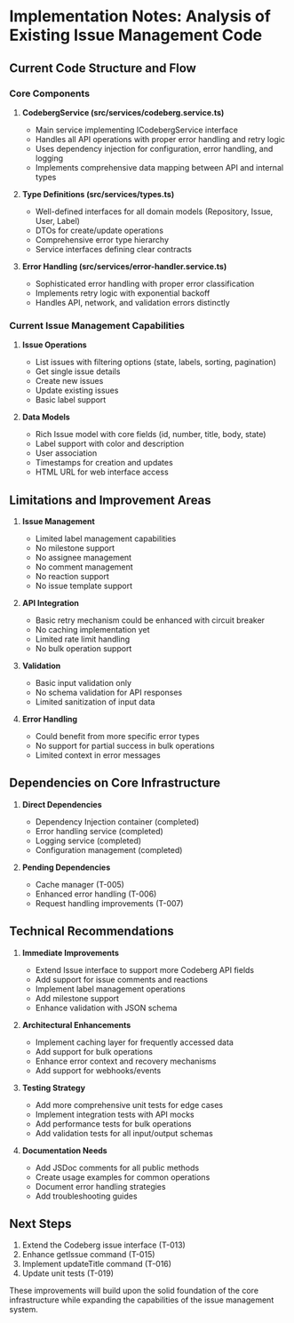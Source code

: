 # Implementation Notes: Analysis of Existing Issue Management Code

## Current Code Structure and Flow

### Core Components

1. **CodebergService (src/services/codeberg.service.ts)**

   - Main service implementing ICodebergService interface
   - Handles all API operations with proper error handling and retry logic
   - Uses dependency injection for configuration, error handling, and logging
   - Implements comprehensive data mapping between API and internal types

2. **Type Definitions (src/services/types.ts)**

   - Well-defined interfaces for all domain models (Repository, Issue, User, Label)
   - DTOs for create/update operations
   - Comprehensive error type hierarchy
   - Service interfaces defining clear contracts

3. **Error Handling (src/services/error-handler.service.ts)**
   - Sophisticated error handling with proper error classification
   - Implements retry logic with exponential backoff
   - Handles API, network, and validation errors distinctly

### Current Issue Management Capabilities

1. **Issue Operations**

   - List issues with filtering options (state, labels, sorting, pagination)
   - Get single issue details
   - Create new issues
   - Update existing issues
   - Basic label support

2. **Data Models**
   - Rich Issue model with core fields (id, number, title, body, state)
   - Label support with color and description
   - User association
   - Timestamps for creation and updates
   - HTML URL for web interface access

## Limitations and Improvement Areas

1. **Issue Management**

   - Limited label management capabilities
   - No milestone support
   - No assignee management
   - No comment management
   - No reaction support
   - No issue template support

2. **API Integration**

   - Basic retry mechanism could be enhanced with circuit breaker
   - No caching implementation yet
   - Limited rate limit handling
   - No bulk operation support

3. **Validation**

   - Basic input validation only
   - No schema validation for API responses
   - Limited sanitization of input data

4. **Error Handling**
   - Could benefit from more specific error types
   - No support for partial success in bulk operations
   - Limited context in error messages

## Dependencies on Core Infrastructure

1. **Direct Dependencies**

   - Dependency Injection container (completed)
   - Error handling service (completed)
   - Logging service (completed)
   - Configuration management (completed)

2. **Pending Dependencies**
   - Cache manager (T-005)
   - Enhanced error handling (T-006)
   - Request handling improvements (T-007)

## Technical Recommendations

1. **Immediate Improvements**

   - Extend Issue interface to support more Codeberg API fields
   - Add support for issue comments and reactions
   - Implement label management operations
   - Add milestone support
   - Enhance validation with JSON schema

2. **Architectural Enhancements**

   - Implement caching layer for frequently accessed data
   - Add support for bulk operations
   - Enhance error context and recovery mechanisms
   - Add support for webhooks/events

3. **Testing Strategy**

   - Add more comprehensive unit tests for edge cases
   - Implement integration tests with API mocks
   - Add performance tests for bulk operations
   - Add validation tests for all input/output schemas

4. **Documentation Needs**
   - Add JSDoc comments for all public methods
   - Create usage examples for common operations
   - Document error handling strategies
   - Add troubleshooting guides

## Next Steps

1. Extend the Codeberg issue interface (T-013)
2. Enhance getIssue command (T-015)
3. Implement updateTitle command (T-016)
4. Update unit tests (T-019)

These improvements will build upon the solid foundation of the core infrastructure while expanding the capabilities of the issue management system.
